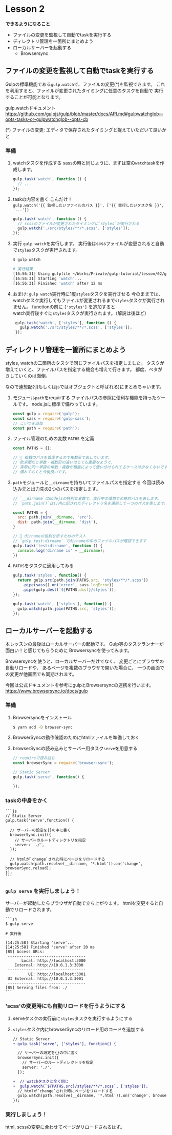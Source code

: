 # Lesson 2

**できるようになること**

- ファイルの変更を監視して自動でtaskを実行する
- ディレクトリ管理を一箇所にまとめよう
- ローカルサーバーを起動する
   - Browsersync

## ファイルの変更を監視して自動でtaskを実行する

Gulpの標準機能である`gulp.watch`で、ファイルの変更(*)を監視できます。
これを利用すると、ファイルが変更されたタイミングに任意のタスクを自動で
実行することが可能となります。

gulp.watchドキュメント  
https://github.com/gulpjs/gulp/blob/master/docs/API.md#gulpwatchglob--opts-tasks-or-gulpwatchglob--opts-cb

(*) ファイルの変更: エディタで保存されたタイミングと捉えていただいて良いかと

### 準備

1. watchタスクを作成する
   sassの時と同じように、まずは空の`watch`taskを作成します。

    ```js
    gulp.task('watch', function () {
      // ...
    });
    ```

1. taskの内容を書く
   こんだけ！  
   `gulp.watch('{{ 監視したいファイルのパス }}', ['{{ 実行したいタスク名 }}', '...'])`

    ```js
    gulp.task('watch', function () {
      // scssのファイルが変更されたタイミングに`styles`が実行される
      gulp.watch('./src/styles/**/*.scss', ['styles']);
    });
    ```

1. 実行
   `gulp watch`を実行します。
   実行後はscssファイルが変更されると自動で`styles`タスクが実行されます。

    ```sh
    $ gulp watch

    # 実行結果
    [16:56:31] Using gulpfile ~/Works/Private/gulp-tutorial/lesson/02/gulpfile.js
    [16:56:31] Starting 'watch'...
    [16:56:31] Finished 'watch' after 12 ms
    ```

1. おまけ: `gulp watch`実行時に1度`styles`タスクを実行させる
   今のままでは、watchタスク実行してもファイルが変更されるまで`styles`タスクが実行されません。
   functionの前に `['styles']` を追加すると  
   watch実行後すぐに`styles`タスクが実行されます。（解説は後ほど）

   ```js
    gulp.task('watch', ['styles'], function () {
      gulp.watch('./src/styles/**/*.scss', ['styles']);
    });
   ```

## ディレクトリ管理を一箇所にまとめよう

styles, watchの二箇所のタスクで同じファイルパスを指定しました。
タスクが増えていくと、ファイルパスを指定する機会も増えて行きます。
都度、ベタがきしていくのは面倒。

なので連想配列(もしくはjsではオブジェクトと呼ばれる)にまとめちゃいます。

1. モジュール`path`をrequirする
   ファイルパスの参照に便利な機能を持ったツールです。
   node.jsに標準で備わっています。

    ```js
    const gulp = require('gulp');
    const sass = require('gulp-sass');
    // こいつを追加
    const path = require('path');
    ```

1. ファイル管理のための変数 `PATHS` を定義

    ```js
    const PATHS = {};

    // 📝 複数のパスを管理するので複数形で表しています。
    // 欧米圏だと単数・複数形の違いはとても重要なようで,
    // 実際に同一単語の単数・複数が機能によって使い分けられてるケースは少なくないです。
    // 慣れておくと今後良いです。
    ```

1. `path`モジュールと`__dirname`を持ちいてファイルパスを指定する
   今回は読み込み元と出力先の2つのパスを指定します。

    ```js
    // `__dirname`はnodejsの特別な変数で、実行中の環境での絶対パスを表します。
    // `path.join()`は()内に記されたディレクトリ名を連結して一つのパスを表します。

    const PATHS = {
      src: path.join(__dirname, 'src'),
      dist: path.join(__dirname, 'dist'),
    }

    // 📝 dirnameの役割を示すためのテスト
    // `gulp test:dirname` でdirnameの中のファイルパスが確認できます
    gulp.task('test:dirname', function () {
      console.log('dirname is' + __dirname);
    })
    ```

1. `PATHS`をタスクに適用してみる

    ```js
    gulp.task('styles', function() {
      return gulp.src(path.join(PATHS.src, 'styles/**/*.scss'))
        .pipe(sass().on('error', sass.logError))
        .pipe(gulp.dest(`${PATHS.dist}/styles`));
    });

    gulp.task('watch', ['styles'], function() {
      gulp.watch(path.join(PATHS.src, 'styles'));
    });

    ```

## ローカルサーバーを起動する

本レッスンの最後はローカルサーバーの起動です。
Gulp等のタスクランナーが面白い！と感じてもらうために
Browsersyncを使ってみます。

Browsersyncを使うと、ローカルサーバーだけでなく、
変更ごとにブラウザの自動リロードや、
あるページを複数のブラウザで開いた場合に、
一つの画面での変更が他画面でも同期されます。

今回は公式ドキュメントを参考にgulpとBrowsersyncの連携を行います。
https://www.browsersync.io/docs/gulp

### 準備

1. Browsersyncをインストール

    ```sh
    $ yarn add -D browser-sync
    ```

1. BrowserSyncの動作確認のためにhtmlファイルを準備しておく

1. browserSyncの読み込みとサーバー用タスク`serve`を用意する

    ```js
    // requireで読み込む
    const browserSync = require('browser-sync');

    // Static Server
    gulp.task('serve', function() {

    });
    ```

### taskの中身をかく

    ```js
    // Static Server
    gulp.task('serve',function() {

      // サーバーの設定を{}の中に書く
      browserSync.init({
        // サーバーのルートディレクトリを指定
        server: './',
      });

      // htmlが`change`された時にページをリロードする
      gulp.watch(path.resolve(__dirname, '*.html')).on('change', browserSync.reload);
    });
    ```

### `gulp serve` を実行しましょう！  

サーバーが起動したらブラウザが自動で立ち上がります。
htmlを変更すると自動でリロードされます。

    ```sh
    $ gulp serve

    # 実行後

    [14:25:58] Starting 'serve'...
    [14:25:58] Finished 'serve' after 20 ms
    [BS] Access URLs:
     ----------------------------------
           Local: http://localhost:3000
        External: http://10.0.1.3:3000
     ----------------------------------
              UI: http://localhost:3001
     UI External: http://10.0.1.3:3001
     ----------------------------------
    [BS] Serving files from: ./
    ```

### 'scss'の変更時にも自動リロードを行うようにする

1. serveタスクの実行前に`styles`タスクを実行するようにする
1. `styles`タスク内にbrowserSyncのリロード用のコードを追加する

    ```diff
    // Static Server
    + gulp.task('serve', ['styles'], function() {

      // サーバーの設定を{}の中に書く
      browserSync.init({
        // サーバーのルートディレクトリを指定
        server: './',
      });

    +  // watchタスクと全く同じ
    +  gulp.watch(`${PATHS.src}/styles/**/*.scss`, ['styles']);
      // htmlが`change`された時にページをリロードする
      gulp.watch(path.resolve(__dirname, '*.html')).on('change', browserSync.reload);
    });
    ```

### 実行しましょう！

html, scssの変更に合わせてページがリロードされるはず。
